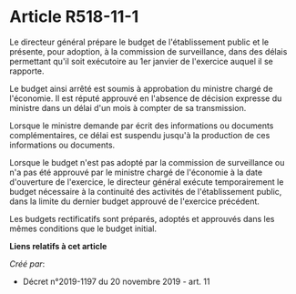 # Article R518-11-1

Le directeur général prépare le budget de l'établissement public et le présente, pour adoption, à la commission de
surveillance, dans des délais permettant qu'il soit exécutoire au 1er janvier de l'exercice auquel il se rapporte.

Le budget ainsi arrêté est soumis à approbation du ministre chargé de l'économie. Il est réputé approuvé en l'absence de
décision expresse du ministre dans un délai d'un mois à compter de sa transmission.

Lorsque le ministre demande par écrit des informations ou documents complémentaires, ce délai est suspendu jusqu'à la
production de ces informations ou documents.

Lorsque le budget n'est pas adopté par la commission de surveillance ou n'a pas été approuvé par le ministre chargé de
l'économie à la date d'ouverture de l'exercice, le directeur général exécute temporairement le budget nécessaire à la
continuité des activités de l'établissement public, dans la limite du dernier budget approuvé de l'exercice précédent.

Les budgets rectificatifs sont préparés, adoptés et approuvés dans les mêmes conditions que le budget initial.

**Liens relatifs à cet article**

_Créé par_:

  - Décret n°2019-1197 du 20 novembre 2019 - art. 11
